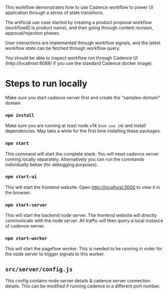 This workflow demonstrates how to use Cadence workflow to power UI application through a series of state transitions.

The artificial use case started by creating a product proposal workflow (workflowID is product name), and then going through content revision, approval/rejection phases.

User interactions are implemented through workflow signals, and the latest workflow state can be fetched through workflow query.

You should be able to inspect workflow run through Cadence UI (http://localhost:8088/ if you use the standard Cadence docker image).

# Steps to run locally
Make sure you start cadence server first and create the "samples-domain" domain.

### `npm install`
Make sure you are running at least node v14 (`nvm use 14`) and install dependencies. May take a while for the first time installing these packages.

### `npm start`
This command will start the complete stack. You will need cadence server running locally separately. Alternatively you can run the commands individually below (for debugging purposes).

### `npm start-ui`
This will start the frontend website. Open [http://localhost:3000](http://localhost:3000) to view it in the browser.

### `npm start-server`
This will start the backend node server. The frontend website will directly communicate with the node server. All traffic will then query a local instance of cadence-server.

### `npm start-worker`
This will start the pageflow worker. This is needed to be running in order for the node server to trigger signals to this worker.

## `src/server/config.js`
This config contains node server details & cadence server connection details. This can be modified if running cadence in a different port number.
